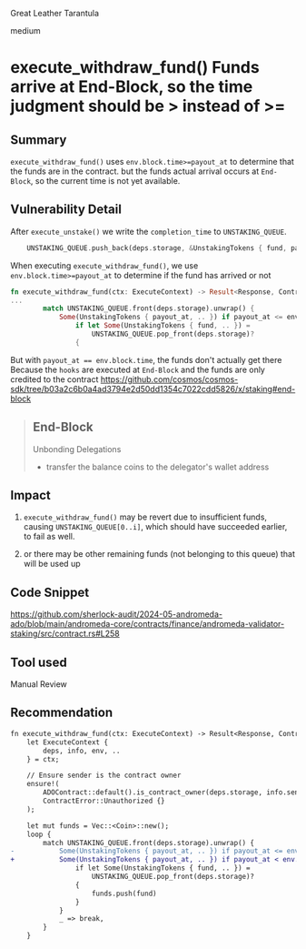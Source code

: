 Great Leather Tarantula

medium

# execute_withdraw_fund() Funds arrive at End-Block, so the time judgment should be > instead of >=

## Summary
`execute_withdraw_fund()` uses `env.block.time>=payout_at` to determine that the funds are in the contract.
but the funds actual arrival occurs at `End-Block`, so the current time is not yet available.

## Vulnerability Detail
After `execute_unstake()` we write the `completion_time` to `UNSTAKING_QUEUE`.
```rust
    UNSTAKING_QUEUE.push_back(deps.storage, &UnstakingTokens { fund, payout_at })? ;
```
When executing `execute_withdraw_fund()`, we use `env.block.time>=payout_at` to determine if the fund has arrived or not
```rust
fn execute_withdraw_fund(ctx: ExecuteContext) -> Result<Response, ContractError> {
...
        match UNSTAKING_QUEUE.front(deps.storage).unwrap() {
            Some(UnstakingTokens { payout_at, .. }) if payout_at <= env.block.time => {
                if let Some(UnstakingTokens { fund, .. }) =
                    UNSTAKING_QUEUE.pop_front(deps.storage)?
                {
```

But with `payout_at == env.block.time`, the funds don't actually get there
Because the `hooks` are executed at `End-Block` and the funds are only credited to the contract
https://github.com/cosmos/cosmos-sdk/tree/b03a2c6b0a4ad3794e2d50dd1354c7022cdd5826/x/staking#end-block
>## End-Block
>Unbonding Delegations
>- transfer the balance coins to the delegator's wallet address

## Impact
1. `execute_withdraw_fund()` may be revert due to insufficient funds, causing `UNSTAKING_QUEUE[0..i]`, which should have succeeded earlier, to fail as well.

2. or there may be other remaining funds (not belonging to this queue) that will be used up

## Code Snippet
https://github.com/sherlock-audit/2024-05-andromeda-ado/blob/main/andromeda-core/contracts/finance/andromeda-validator-staking/src/contract.rs#L258
## Tool used

Manual Review

## Recommendation
```diff
fn execute_withdraw_fund(ctx: ExecuteContext) -> Result<Response, ContractError> {
    let ExecuteContext {
        deps, info, env, ..
    } = ctx;

    // Ensure sender is the contract owner
    ensure!(
        ADOContract::default().is_contract_owner(deps.storage, info.sender.as_str())?,
        ContractError::Unauthorized {}
    );

    let mut funds = Vec::<Coin>::new();
    loop {
        match UNSTAKING_QUEUE.front(deps.storage).unwrap() {
-           Some(UnstakingTokens { payout_at, .. }) if payout_at <= env.block.time => {
+           Some(UnstakingTokens { payout_at, .. }) if payout_at < env.block.time => {
                if let Some(UnstakingTokens { fund, .. }) =
                    UNSTAKING_QUEUE.pop_front(deps.storage)?
                {
                    funds.push(fund)
                }
            }
            _ => break,
        }
    }
```
